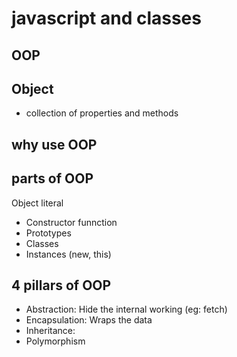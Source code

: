 # javascript and classes

## OOP

## Object
- collection of properties and methods

## why use OOP

## parts of OOP
Object literal

- Constructor funnction
- Prototypes
- Classes
- Instances (new, this)

## 4 pillars of OOP
- Abstraction: Hide the internal working (eg: fetch)
- Encapsulation: Wraps the data 
- Inheritance: 
- Polymorphism